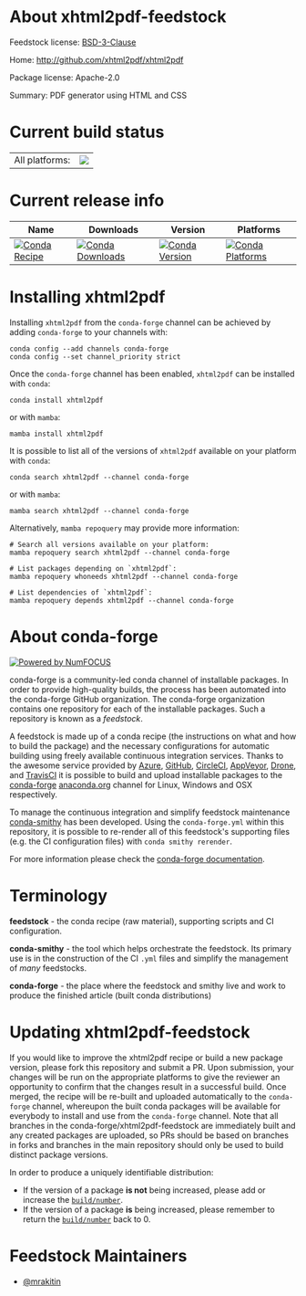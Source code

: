 About xhtml2pdf-feedstock
=========================

Feedstock license: [BSD-3-Clause](https://github.com/conda-forge/xhtml2pdf-feedstock/blob/main/LICENSE.txt)

Home: http://github.com/xhtml2pdf/xhtml2pdf

Package license: Apache-2.0

Summary: PDF generator using HTML and CSS

Current build status
====================


<table><tr><td>All platforms:</td>
    <td>
      <a href="https://dev.azure.com/conda-forge/feedstock-builds/_build/latest?definitionId=6330&branchName=main">
        <img src="https://dev.azure.com/conda-forge/feedstock-builds/_apis/build/status/xhtml2pdf-feedstock?branchName=main">
      </a>
    </td>
  </tr>
</table>

Current release info
====================

| Name | Downloads | Version | Platforms |
| --- | --- | --- | --- |
| [![Conda Recipe](https://img.shields.io/badge/recipe-xhtml2pdf-green.svg)](https://anaconda.org/conda-forge/xhtml2pdf) | [![Conda Downloads](https://img.shields.io/conda/dn/conda-forge/xhtml2pdf.svg)](https://anaconda.org/conda-forge/xhtml2pdf) | [![Conda Version](https://img.shields.io/conda/vn/conda-forge/xhtml2pdf.svg)](https://anaconda.org/conda-forge/xhtml2pdf) | [![Conda Platforms](https://img.shields.io/conda/pn/conda-forge/xhtml2pdf.svg)](https://anaconda.org/conda-forge/xhtml2pdf) |

Installing xhtml2pdf
====================

Installing `xhtml2pdf` from the `conda-forge` channel can be achieved by adding `conda-forge` to your channels with:

```
conda config --add channels conda-forge
conda config --set channel_priority strict
```

Once the `conda-forge` channel has been enabled, `xhtml2pdf` can be installed with `conda`:

```
conda install xhtml2pdf
```

or with `mamba`:

```
mamba install xhtml2pdf
```

It is possible to list all of the versions of `xhtml2pdf` available on your platform with `conda`:

```
conda search xhtml2pdf --channel conda-forge
```

or with `mamba`:

```
mamba search xhtml2pdf --channel conda-forge
```

Alternatively, `mamba repoquery` may provide more information:

```
# Search all versions available on your platform:
mamba repoquery search xhtml2pdf --channel conda-forge

# List packages depending on `xhtml2pdf`:
mamba repoquery whoneeds xhtml2pdf --channel conda-forge

# List dependencies of `xhtml2pdf`:
mamba repoquery depends xhtml2pdf --channel conda-forge
```


About conda-forge
=================

[![Powered by
NumFOCUS](https://img.shields.io/badge/powered%20by-NumFOCUS-orange.svg?style=flat&colorA=E1523D&colorB=007D8A)](https://numfocus.org)

conda-forge is a community-led conda channel of installable packages.
In order to provide high-quality builds, the process has been automated into the
conda-forge GitHub organization. The conda-forge organization contains one repository
for each of the installable packages. Such a repository is known as a *feedstock*.

A feedstock is made up of a conda recipe (the instructions on what and how to build
the package) and the necessary configurations for automatic building using freely
available continuous integration services. Thanks to the awesome service provided by
[Azure](https://azure.microsoft.com/en-us/services/devops/), [GitHub](https://github.com/),
[CircleCI](https://circleci.com/), [AppVeyor](https://www.appveyor.com/),
[Drone](https://cloud.drone.io/welcome), and [TravisCI](https://travis-ci.com/)
it is possible to build and upload installable packages to the
[conda-forge](https://anaconda.org/conda-forge) [anaconda.org](https://anaconda.org/)
channel for Linux, Windows and OSX respectively.

To manage the continuous integration and simplify feedstock maintenance
[conda-smithy](https://github.com/conda-forge/conda-smithy) has been developed.
Using the ``conda-forge.yml`` within this repository, it is possible to re-render all of
this feedstock's supporting files (e.g. the CI configuration files) with ``conda smithy rerender``.

For more information please check the [conda-forge documentation](https://conda-forge.org/docs/).

Terminology
===========

**feedstock** - the conda recipe (raw material), supporting scripts and CI configuration.

**conda-smithy** - the tool which helps orchestrate the feedstock.
                   Its primary use is in the construction of the CI ``.yml`` files
                   and simplify the management of *many* feedstocks.

**conda-forge** - the place where the feedstock and smithy live and work to
                  produce the finished article (built conda distributions)


Updating xhtml2pdf-feedstock
============================

If you would like to improve the xhtml2pdf recipe or build a new
package version, please fork this repository and submit a PR. Upon submission,
your changes will be run on the appropriate platforms to give the reviewer an
opportunity to confirm that the changes result in a successful build. Once
merged, the recipe will be re-built and uploaded automatically to the
`conda-forge` channel, whereupon the built conda packages will be available for
everybody to install and use from the `conda-forge` channel.
Note that all branches in the conda-forge/xhtml2pdf-feedstock are
immediately built and any created packages are uploaded, so PRs should be based
on branches in forks and branches in the main repository should only be used to
build distinct package versions.

In order to produce a uniquely identifiable distribution:
 * If the version of a package **is not** being increased, please add or increase
   the [``build/number``](https://docs.conda.io/projects/conda-build/en/latest/resources/define-metadata.html#build-number-and-string).
 * If the version of a package **is** being increased, please remember to return
   the [``build/number``](https://docs.conda.io/projects/conda-build/en/latest/resources/define-metadata.html#build-number-and-string)
   back to 0.

Feedstock Maintainers
=====================

* [@mrakitin](https://github.com/mrakitin/)

